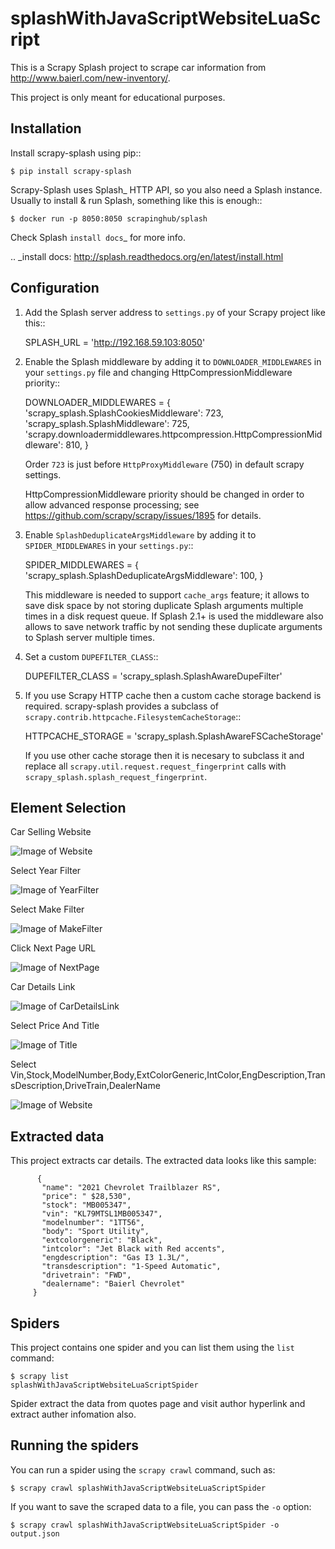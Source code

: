 # splashWithJavaScriptWebsiteLuaScript

This is a Scrapy Splash project to scrape car information from  http://www.baierl.com/new-inventory/.

This project is only meant for educational purposes.

## Installation


Install scrapy-splash using pip::

    $ pip install scrapy-splash

Scrapy-Splash uses Splash_ HTTP API, so you also need a Splash instance.
Usually to install & run Splash, something like this is enough::

    $ docker run -p 8050:8050 scrapinghub/splash

Check Splash `install docs`_ for more info.

.. _install docs: http://splash.readthedocs.org/en/latest/install.html

## Configuration


1. Add the Splash server address to ``settings.py`` of your Scrapy project
   like this::

      SPLASH_URL = 'http://192.168.59.103:8050'

2. Enable the Splash middleware by adding it to ``DOWNLOADER_MIDDLEWARES``
   in your ``settings.py`` file and changing HttpCompressionMiddleware
   priority::

      DOWNLOADER_MIDDLEWARES = {
          'scrapy_splash.SplashCookiesMiddleware': 723,
          'scrapy_splash.SplashMiddleware': 725,
          'scrapy.downloadermiddlewares.httpcompression.HttpCompressionMiddleware': 810,
      }

   Order `723` is just before `HttpProxyMiddleware` (750) in default
   scrapy settings.

   HttpCompressionMiddleware priority should be changed in order to allow
   advanced response processing; see https://github.com/scrapy/scrapy/issues/1895
   for details.

3. Enable ``SplashDeduplicateArgsMiddleware`` by adding it to
   ``SPIDER_MIDDLEWARES`` in your ``settings.py``::

      SPIDER_MIDDLEWARES = {
          'scrapy_splash.SplashDeduplicateArgsMiddleware': 100,
      }

   This middleware is needed to support ``cache_args`` feature; it allows
   to save disk space by not storing duplicate Splash arguments multiple
   times in a disk request queue. If Splash 2.1+ is used the middleware
   also allows to save network traffic by not sending these duplicate
   arguments to Splash server multiple times.

4. Set a custom ``DUPEFILTER_CLASS``::

      DUPEFILTER_CLASS = 'scrapy_splash.SplashAwareDupeFilter'

5. If you use Scrapy HTTP cache then a custom cache storage backend
   is required. scrapy-splash provides a subclass of
   ``scrapy.contrib.httpcache.FilesystemCacheStorage``::

      HTTPCACHE_STORAGE = 'scrapy_splash.SplashAwareFSCacheStorage'

   If you use other cache storage then it is necesary to subclass it and
   replace all ``scrapy.util.request.request_fingerprint`` calls with
   ``scrapy_splash.splash_request_fingerprint``.
## Element Selection

Car Selling Website


![Image of Website](https://github.com/Aniruddhsinh03/splashWithJavaScriptWebsiteLuaScript/blob/master/screenshot/car_1.jpg)

Select Year Filter


![Image of YearFilter](https://github.com/Aniruddhsinh03/splashWithJavaScriptWebsiteLuaScript/blob/master/screenshot/car_2.jpg)

Select Make Filter


![Image of MakeFilter](https://github.com/Aniruddhsinh03/splashWithJavaScriptWebsiteLuaScript/blob/master/screenshot/car_3.jpg)

Click Next Page URL


![Image of NextPage](https://github.com/Aniruddhsinh03/splashWithJavaScriptWebsiteLuaScript/blob/master/screenshot/car_4.jpg)

Car Details Link


![Image of CarDetailsLink](https://github.com/Aniruddhsinh03/splashWithJavaScriptWebsiteLuaScript/blob/master/screenshot/car_5.jpg)

Select Price And Title


![Image of Title](https://github.com/Aniruddhsinh03/splashWithJavaScriptWebsiteLuaScript/blob/master/screenshot/car_6.jpg)

Select Vin,Stock,ModelNumber,Body,ExtColorGeneric,IntColor,EngDescription,TransDescription,DriveTrain,DealerName


![Image of Website](https://github.com/Aniruddhsinh03/splashWithJavaScriptWebsiteLuaScript/blob/master/screenshot/car_7.jpg)





## Extracted data

This project extracts car details.
The extracted data looks like this sample:

          {
           "name": "2021 Chevrolet Trailblazer RS",
           "price": " $28,530",
           "stock": "MB005347",
           "vin": "KL79MTSL1MB005347",
           "modelnumber": "1TT56",
           "body": "Sport Utility",
           "extcolorgeneric": "Black",
           "intcolor": "Jet Black with Red accents",
           "engdescription": "Gas I3 1.3L/",
           "transdescription": "1-Speed Automatic",
           "drivetrain": "FWD",
           "dealername": "Baierl Chevrolet"
         }


## Spiders

This project contains one spider and you can list them using the `list`
command:

    $ scrapy list
    splashWithJavaScriptWebsiteLuaScriptSpider

Spider extract the data from quotes page and visit author hyperlink and extract auther infomation also.




## Running the spiders

You can run a spider using the `scrapy crawl` command, such as:

    $ scrapy crawl splashWithJavaScriptWebsiteLuaScriptSpider

If you want to save the scraped data to a file, you can pass the `-o` option:
    
    $ scrapy crawl splashWithJavaScriptWebsiteLuaScriptSpider -o output.json
